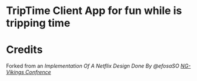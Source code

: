 # TripTime Client App for fun while is tripping time

# Credits
Forked from an *Implementation Of A Netflix Design Done By @efosaSO [NG-Vikings Confrence](http://ngvikings.org)*
